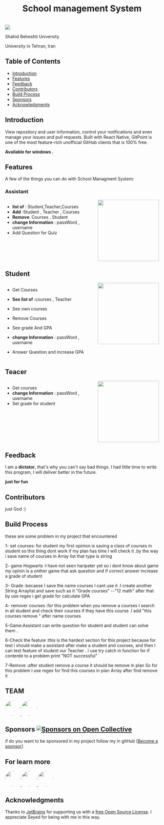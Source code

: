 

<h1 align="center"> School management System </h1> <br>
  <img src = https://www.educationunlimited.com/blog/wp-content/uploads/2019/08/Webp.net-compress-image.jpg">

<p align="left">
    Shahid Beheshti University

<p align="left"> 
    University in Tehran, Iran 

## Table of Contents

- [Introduction](#introduction)
- [Features](#features)
- [Feedback](#feedback)
- [Contributors](#contributors)
- [Build Process](#build-process)
- [Sponsors](#sponsors-)
- [Acknowledgments](#acknowledgments)

<!-- END doctoc generated TOC please keep comment here to allow auto update -->

## Introduction

View repository and user information, control your notifications and even manage your issues and pull requests. Built with React Native, GitPoint is one of the most feature-rich unofficial GitHub clients that is 100% free.

**Available for windows .**

<p align="center">
</p>

## Features

A few of the things you can do with School Managment System:

### Assistant 

<div style="display: flex;">
  <div style="flex: 80%; text-align: left;">

* ****list of**** : Student,Teacher,Courses
* ****Add**** :Student , Teacher , Courses
* ****Remove****: Courses , Student  
* ****change Information**** : passWord , username
* Add Question for Quiz 

</div>
<div style="flex: 50%;">
<img src="https://www.bournemouth.co.uk/imageresizer/?image=%2Fdmsimgs%2F31BFFD81196D8CDE46C7F2641949616731DDE01E.jpg&action=ProductDetail" width="200">
</div>
</div>








## Student
<div style="display: flex;">
  <div style="flex: 80%; text-align: left;">

* Get Courses
* ****See list of**** :courses , Teacher
* See own courses
* Remove Courses
* See grade And GPA
* ****change Information**** : passWord , username
* Answer Question and increase GPA

  </div>
  <div style="flex: 50%;">
  <img src="https://img.freepik.com/free-vector/college-university-students-group-young-happy-people-standing-isolated-white-background_575670-66.jpg" width="200">
  </div>
</div>

## Teacer

<div style="display: flex;">
  <div style="flex: 80%; text-align: left;">
    
* Get courses 
* ****change Information**** : passWord , username
* Set grade for student 
  </div>
  <div style="flex: 50%;">
  <img src="https://img.freepik.com/free-vector/college-university-students-group-young-happy-people-standing-isolated-white-background_575670-66.jpg" width="200">
  </div>
</div>



## Feedback

I am a **dictator**, that's why you can't say bad things. I had little time to write this program, I will deliver better in the future.

********just for fun******** 
## Contributors
just God :)
## Build Process

these are some problem in my project that   encountered   

1-  set courses: for student my first opinion is saving  a class of  courses in student  so this thing dont work if my plan has time I will check it .by the way i save name of courses in Array list that type is string   

2-  game Hogwarts :I have not seen haripater yet so i dont know about game my opinin is a onther game that ask question and if correct answer increase a grade of student 

3-  Grade :becaese I save the name courses I cant use it  .I create another  String Arraylist and save such as it "Grade courses" --"12 math" after that by use regex i get grade for calculate GPA  

4- remover courses :for this problem when you remove  a courses I search in all student and check their courses if they have this course .I add "this courses remove " after name courses 

5-Game:Assistant can write question for student and student can solve them .

6-Check the feature :this is the hardest section for this project because for test i should make a assistant after make a student and courses, and then  I can test feature of student our Teacher .
I use try catch in function  for if conterde to a problem print "NOT successful"

7-Remove :after  student remove a course it should be remove in plan So for this problem I use regex for find this courses in plan Array after find remove it   


## TEAM 

<a href="https://github.com/Advanced-Programming-1402/Third-Assignment-Hogwarts?tab=readme-ov-file" target="_blank">
  <img src="file:///C:/Users/Asus/Downloads/photo10439650122.jpg" style="border-radius: 50%; width: 50px; height: 50px;">
</a>
<a href="https://github.com/seyed0123" target="_blank">
  <img src="https://avatars.githubusercontent.com/u/121795226?v=4?" style="border-radius: 50%; width: 50px; height: 50px;">
</a>


## Sponsors [![Sponsors on Open Collective](https://opencollective.com/git-point/sponsors/badge.svg)](#sponsors)

if do you want to be sponsored in my project follow my in gitHub
 [[Become a sponsor](https://github.com/rouzbeh1384)]


## For learn more 

<a href="https://faradars.org/courses/fvrj101-java-programming" target="_blank">
<img src="https://www.finoit.com/wp-content/uploads/2022/10/top-java-use-cases.jpg" style="border-radius: 50%; width: 50px; height: 50px;">
</a>
<a href="https://regexr.com/" target="_blank">
<img src="https://fiverr-res.cloudinary.com/images/t_main1,q_auto,f_auto,q_auto,f_auto/gigs/290842119/original/a7f047de43dc9d06e7f9c222cd11e18506d86ffa/write-regular-expression-regex-for-siem-log-sources-logrhythm.jpg
" style="border-radius: 50%; width: 50px; height: 50px;">

</a>
<a href="https://www.tutorialspoint.com/index.htm">
<img src="https://play-lh.googleusercontent.com/F10OOHNkeNbOf5x9DYpoihAIkLRlSMxCsPHyCErXgm0oM2gZtJwVymJIZoN59v4JJWBZ"
style="border-radius: 50%; width: 50px; height: 50px;">
</a>

## Acknowledgments

Thanks to [JetBrains](https://www.jetbrains.com) for supporting us with a [free Open Source License](https://www.jetbrains.com/buy/opensource).
I appreciate Seyed for being with me in this way.

